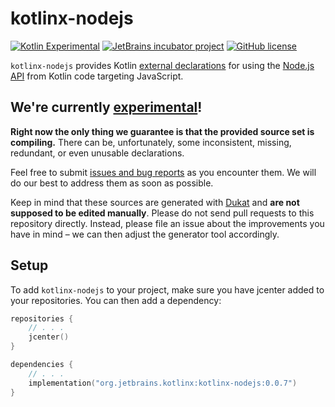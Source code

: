 # kotlinx-nodejs

[![Kotlin Experimental](https://kotl.in/badges/experimental.svg)](https://kotlinlang.org/docs/components-stability.html)
[![JetBrains incubator project](https://jb.gg/badges/incubator.svg)](https://confluence.jetbrains.com/display/ALL/JetBrains+on+GitHub)
[![GitHub license](https://img.shields.io/badge/license-Apache%20License%202.0-blue.svg?style=flat)](https://www.apache.org/licenses/LICENSE-2.0)

`kotlinx-nodejs` provides Kotlin [external declarations](https://kotlinlang.org/docs/reference/js-interop.html) for using the [Node.js API](https://nodejs.org/docs/latest/api/) from Kotlin code targeting JavaScript. 

## We're currently [experimental](https://kotlinlang.org/docs/reference/evolution/components-stability.html)!
**Right now the only thing we guarantee is that the provided source set is compiling.** There can be, unfortunately, 
some inconsistent, missing, redundant, or even unusable declarations.
 
Feel free to submit [issues and bug reports](https://github.com/Kotlin/kotlinx-nodejs/issues) as you encounter them. We will do our best to address them as soon as possible.


Keep in mind that these sources are generated with [Dukat](https://github.com/Kotlin/dukat) and **are not supposed to be edited manually**. Please do not send pull requests to this repository directly. Instead, please file an issue about the improvements you have in mind – we can then adjust the generator tool accordingly.

## Setup
To add `kotlinx-nodejs` to your project, make sure you have jcenter added to your repositories. You can then add a dependency:

```kotlin
repositories {
    // . . .
    jcenter()
}

dependencies {
    // . . .
    implementation("org.jetbrains.kotlinx:kotlinx-nodejs:0.0.7")
}
```

